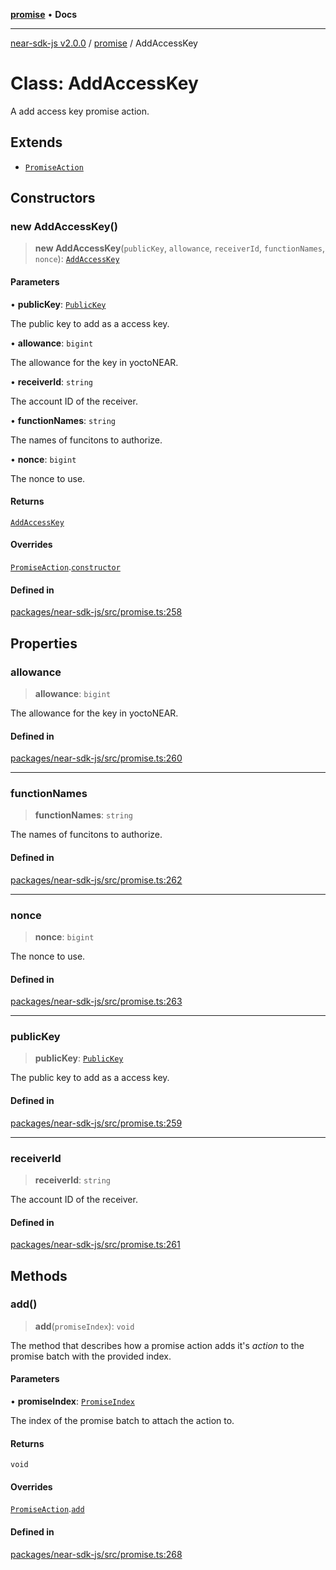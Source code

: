 [**promise**](../README.md) • **Docs**

***

[near-sdk-js v2.0.0](../../packages.md) / [promise](../README.md) / AddAccessKey

# Class: AddAccessKey

A add access key promise action.

## Extends

- [`PromiseAction`](PromiseAction.md)

## Constructors

### new AddAccessKey()

> **new AddAccessKey**(`publicKey`, `allowance`, `receiverId`, `functionNames`, `nonce`): [`AddAccessKey`](AddAccessKey.md)

#### Parameters

• **publicKey**: [`PublicKey`](../../types/public_key/classes/PublicKey.md)

The public key to add as a access key.

• **allowance**: `bigint`

The allowance for the key in yoctoNEAR.

• **receiverId**: `string`

The account ID of the receiver.

• **functionNames**: `string`

The names of funcitons to authorize.

• **nonce**: `bigint`

The nonce to use.

#### Returns

[`AddAccessKey`](AddAccessKey.md)

#### Overrides

[`PromiseAction`](PromiseAction.md).[`constructor`](PromiseAction.md#constructors)

#### Defined in

[packages/near-sdk-js/src/promise.ts:258](https://github.com/dim-daskalov/near-sdk-js/blob/0c34997aba6fa3f679d39c16d17f5e07ff189c24/packages/near-sdk-js/src/promise.ts#L258)

## Properties

### allowance

> **allowance**: `bigint`

The allowance for the key in yoctoNEAR.

#### Defined in

[packages/near-sdk-js/src/promise.ts:260](https://github.com/dim-daskalov/near-sdk-js/blob/0c34997aba6fa3f679d39c16d17f5e07ff189c24/packages/near-sdk-js/src/promise.ts#L260)

***

### functionNames

> **functionNames**: `string`

The names of funcitons to authorize.

#### Defined in

[packages/near-sdk-js/src/promise.ts:262](https://github.com/dim-daskalov/near-sdk-js/blob/0c34997aba6fa3f679d39c16d17f5e07ff189c24/packages/near-sdk-js/src/promise.ts#L262)

***

### nonce

> **nonce**: `bigint`

The nonce to use.

#### Defined in

[packages/near-sdk-js/src/promise.ts:263](https://github.com/dim-daskalov/near-sdk-js/blob/0c34997aba6fa3f679d39c16d17f5e07ff189c24/packages/near-sdk-js/src/promise.ts#L263)

***

### publicKey

> **publicKey**: [`PublicKey`](../../types/public_key/classes/PublicKey.md)

The public key to add as a access key.

#### Defined in

[packages/near-sdk-js/src/promise.ts:259](https://github.com/dim-daskalov/near-sdk-js/blob/0c34997aba6fa3f679d39c16d17f5e07ff189c24/packages/near-sdk-js/src/promise.ts#L259)

***

### receiverId

> **receiverId**: `string`

The account ID of the receiver.

#### Defined in

[packages/near-sdk-js/src/promise.ts:261](https://github.com/dim-daskalov/near-sdk-js/blob/0c34997aba6fa3f679d39c16d17f5e07ff189c24/packages/near-sdk-js/src/promise.ts#L261)

## Methods

### add()

> **add**(`promiseIndex`): `void`

The method that describes how a promise action adds it's _action_ to the promise batch with the provided index.

#### Parameters

• **promiseIndex**: [`PromiseIndex`](../../utils/type-aliases/PromiseIndex.md)

The index of the promise batch to attach the action to.

#### Returns

`void`

#### Overrides

[`PromiseAction`](PromiseAction.md).[`add`](PromiseAction.md#add)

#### Defined in

[packages/near-sdk-js/src/promise.ts:268](https://github.com/dim-daskalov/near-sdk-js/blob/0c34997aba6fa3f679d39c16d17f5e07ff189c24/packages/near-sdk-js/src/promise.ts#L268)
